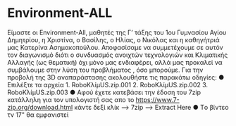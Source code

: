 # Environment-ALL
Είμαστε οι Environment-All, μαθητές της Γ’ τάξης του  1ου Γυμνασίου Αγίου Δημητρίου, η Χριστίνα, ο Βασίλης, ο Ηλίας, ο Νικόλας και η καθηγήτριά μας Κατερίνα Ασημακοπούλου. Αποφασίσαμε να συμμετέχουμε σε αυτόν τον διαγωνισμό διότι ο συνδυασμός ανοιχτών τεχνολογιών και Κλιματικής Αλλαγής (ως θεματική) όχι μόνο μας ενδιαφέρει, αλλά μας προκαλεί να συμβάλουμε στην λύση του προβλήματος , όσο μπορούμε.
Για την προβολή της 3D αναπαράστασης ακολουθήστε τις παρακάτω οδηγίες:
   ● Επιλέξτε τα αρχεία 
      1. RoboΚλίμUS.zip.001
      2. RoboΚλίμUS.zip.002
      3. RoboΚλίμUS.zip.003
   ● Αφού έχετε κατεβάσει την έδοση του 7zip κατάλληλη για τον υπολογιστή σας απο το https://www.7-zip.org/download.html κάντε δεξί κλίκ --> 7zip --> Extract Here
   ● Tο βίντεο τν 17" θα εμφανιστεί 
